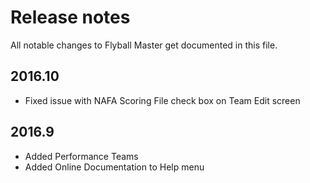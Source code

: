 # Release notes
All notable changes to Flyball Master get documented in this file.

## 2016.10
- Fixed issue with NAFA Scoring File check box on Team Edit screen

## 2016.9
- Added Performance Teams
- Added Online Documentation to Help menu